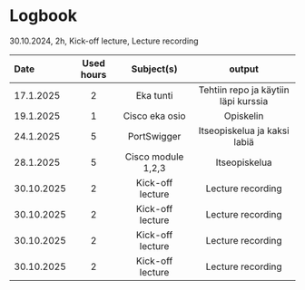 # Logbook

30.10.2024, 2h, Kick-off lecture, Lecture recording

| Date  | Used hours | Subject(s) |  output |
| :---         |     :---:      |     :---:      |     :---:      |
| 17.1.2025  | 2 | Eka tunti         | Tehtiin repo ja käytiin läpi kurssia|
| 19.1.2025  | 1 | Cisco eka osio    | Opiskelin          |
| 24.1.2025 | 5 | PortSwigger       | Itseopiskelua ja kaksi labiä  |
| 28.1.2025 | 5 | Cisco module 1,2,3  | Itseopiskelua  |
| 30.10.2025 | 2 | Kick-off lecture  | Lecture recording  |
| 30.10.2025 | 2 | Kick-off lecture  | Lecture recording  |
| 30.10.2025 | 2 | Kick-off lecture  | Lecture recording  |
| 30.10.2025 | 2 | Kick-off lecture  | Lecture recording  |
